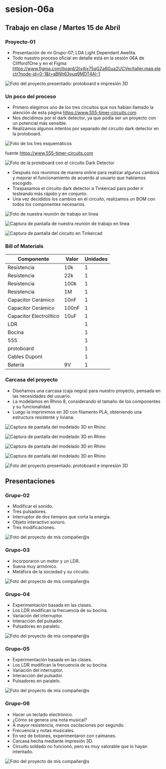 # sesion-06a

## Trabajo en clase / Martes 15 de Abril

### Proyecto-01

- Presentación de mi Grupo-07; LDA Light Dependant Awelita.
- Todo nuestro proceso oficial en detalle está en la sesión 06A de Clifford1One y en el Figma <https://www.figma.com/board/2tv4jx75qGZa6Gua2UCVer/taller.maq.electr?node-id=0-1&t=aBNh63yuq9MDT4AI-1>

![Foto del proyecto presentado: protoboard e impresión 3D](./archivos/tme-sesion06a-foto01.jpeg)

### Un poco del proceso

- Primero elegimos uno de los tres circuitos que nos habían llamado la atención de esta página <https://www.555-timer-circuits.com>
- Nos decidimos por el dark detector, ya que podía ser un proyecto con un potencial más sensible.
- Realizamos algunos intentos por separado del circuito dark detector en la protoboard.

![Foto de los tres esquemáticos](./archivos/tme-foto40.png)

fuente <https://www.555-timer-circuits.com>

![Foto de la protoboard con el circuito Dark Detector](./archivos/tme-p1-circuitoDark.jpeg)

- Después nos reunimos de manera online para realizar algunos cambios y mejorar el funcionamiento de acuerdo al usuario que habíamos escogido.
- Traspasamos el circuito dark detector a Tinkercad para poder ir testeando más rápido y en conjunto.
- Una vez decididos los cambios en el circuito, realizamos un BOM con todos los componentes necesarios.

![Foto de nuestra reunión de trabajo en línea](./archivos/foto35.jpeg)

![Captura de pantalla de nuestra reunión de trabajo en línea](./archivos/foto43.png)

![Captura de pantalla del circuito en Tinkercad](./archivos/tme-sesion05b-foto02.png)

### Bill of Materials

| Componente              | Valor | Unidades |
|-------------------------|-------|----------|
| Resistencia             | 10k   | 1        |
| Resistencia             | 22k   | 1        |
| Resistencia             | 100k  | 1        |
| Resistencia             | 1M    | 1        |
| Capacitor Cerámico      | 10nF  | 1        |
| Capacitor Cerámico      | 100nF | 1        |
| Capacitor Electrolítico | 10uF  | 1        |
| LDR                     |       | 1        |
| Bocina                  |       | 1        |
| 555                     |       | 1        |
| protoboard              |       | 1        |
| Cables Dupont           |       | 1        |
| Batería                 |  9V   | 1        |

### Carcasa del proyecto

- Diseñamos una carcasa (caja negra) para nuestro proyecto, pensada en las necesidades del usuario. 
- La modelamos en Rhino 8, considerando el tamaño de los componentes y su funcionalidad. 
- Luego la imprimimos en 3D con filamento PLA, obteniendo una estructura resistente y liviana.

![Captura de pantalla del modelado 3D en Rhino](./archivos/tme-p1-modelado0.png)

![Captura de pantalla del modelado 3D en Rhino](./archivos/tme-p1-modelado1.png)

![Captura de pantalla del modelado 3D en Rhino](./archivos/tme-p1-modelado.png)

![Captura de pantalla del modelado 3D en Rhino](./archivos/tme-p1-render.png)

![Foto del proyecto presentado: protoboard e impresión 3D](./archivos/tme-sesion06a-foto01.jpeg)

## Presentaciones

### Grupo-02

- Modificar el sonido.
- Tres pulsadores.
- Interruptor de dos tiempos que corta la energía.
- Objeto interactivo sonoro.
- Tres modificaciones.

![Foto del proyecto de mis compañer@s](./archivos/tme-foto41.jpeg)

### Grupo-03

- Incorporaron un motor y un LDR.
- Suena muy armónico.
- Metáfora de la sociedad y su circuito.

![Foto del proyecto de mis compañer@s](./archivos/tme-foto42.jpeg)

### Grupo-04

- Experimentación basada en las clases.
- Los LDR modifican la frecuencia de su bocina.
- Variación del interruptor.
- Interacción del pulsador.
- Pulsadores en paralelo.

![Foto del proyecto de mis compañer@s](./archivos/tme-foto43.jpeg)

### Grupo-05

- Experimentación basada en las clases.
- Los LDR modifican la frecuencia de su bocina.
- Variación del interruptor.
- Interacción del pulsador.
- Pulsadores en paralelo.

![Foto del proyecto de mis compañer@s](./archivos/tme-foto44.jpeg)

### Grupo-06

- Hacer un teclado electrónico.
- ¿Cómo se genera una nota musical?
- A mayor resistencia, menos oscilaciones por segundo.
- Frecuencia y notas musicales.
- En vez de botones, experimentaron con caimanes.
- Carcasa hecha mediante impresión 3D.
- Circuito soldado no funcionó, pero es muy valorable que lo hayan intentado.

![Foto del proyecto de mis compañer@s](./archivos/tme-foto45.jpeg)
